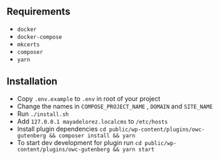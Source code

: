 ## Requirements

- `docker`
- `docker-compose`
- `mkcerts`
- `composer`
- `yarn`

## Installation

- Copy `.env.example` to `.env` in root of your project
- Change the names in `COMPOSE_PROJECT_NAME` , `DOMAIN` and `SITE_NAME`
- Run `./install.sh`
- Add `127.0.0.1 mayadelorez.localcms` to `/etc/hosts`
- Install plugin dependencies `cd public/wp-content/plugins/owc-gutenberg && composer install && yarn`
- To start dev development for plugin run `cd public/wp-content/plugins/owc-gutenberg && yarn start`
